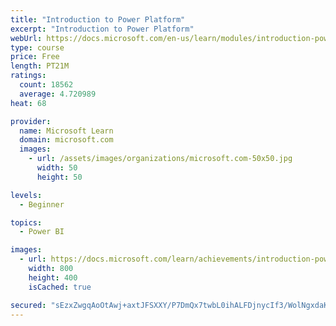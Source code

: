 ```yaml
---
title: "Introduction to Power Platform"
excerpt: "Introduction to Power Platform"
webUrl: https://docs.microsoft.com/en-us/learn/modules/introduction-power-platform/
type: course
price: Free
length: PT21M
ratings:
  count: 18562
  average: 4.720989
heat: 68

provider:
  name: Microsoft Learn
  domain: microsoft.com
  images:
    - url: /assets/images/organizations/microsoft.com-50x50.jpg
      width: 50
      height: 50

levels:
  - Beginner

topics:
  - Power BI

images:
  - url: https://docs.microsoft.com/learn/achievements/introduction-power-platform-social.png
    width: 800
    height: 400
    isCached: true

secured: "sEzxZwgqAoOtAwj+axtJFSXXY/P7DmQx7twbL0ihALFDjnycIf3/WolNgxdaKhxFa2+RBgyJZ/fZGmAC3hZMHyBJYAlDCw+kyyI+Il/aDdNN6cfAjzQLJYlwOTXw1a7HkSecssxNv8/jXKtjXs/1DRxvhZ+HuBn3eWHHU14vsTWEpTqjs0B4vdUpFxOrHMK23gxDFUKUew0k9Wm7dfkvBC49QQ4PMP1Y6LNWJZwcW0jjYpDQAt0rmuvwNsqvWW2uVDCCbaWIkn1U5ySqaGiuxWfUhBq9it8AOXElJES+0i+aP6EETSrBr3YA2CicuQeYw75ob/DVgM3Hqk7MWh/TxNQcIMLGV2EhyKLfPps6dB65KpWmh2B9CewGhuUksJtXGMEfihYtu3yAgmp1F+niCcKKodVHSCSjp725T3stfrgaVdwH6QBVYJxTFm+ZtKv2;44D6CVxynfKBX5fKh9oEGA=="
---
```


